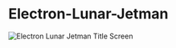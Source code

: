 # Electron-Lunar-Jetman

![Electron Lunar Jetman Title Screen](https://github.com/Snuggsy187/Electron-Lunar-Jetman/main/png/ElkJetman1.png)

